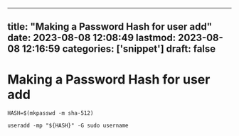 
---
title: "Making a Password Hash for user add"
date: 2023-08-08 12:08:49
lastmod: 2023-08-08 12:16:59
categories: ['snippet']
draft: false
---


# Making a Password Hash for user add

```
HASH=$(mkpasswd -m sha-512)

useradd -mp "${HASH}" -G sudo username
```

<!-- #public #snippet -->

<!-- {BearID:84589C27-CF54-40B6-AAC4-9C4FA1AF97BF} -->
